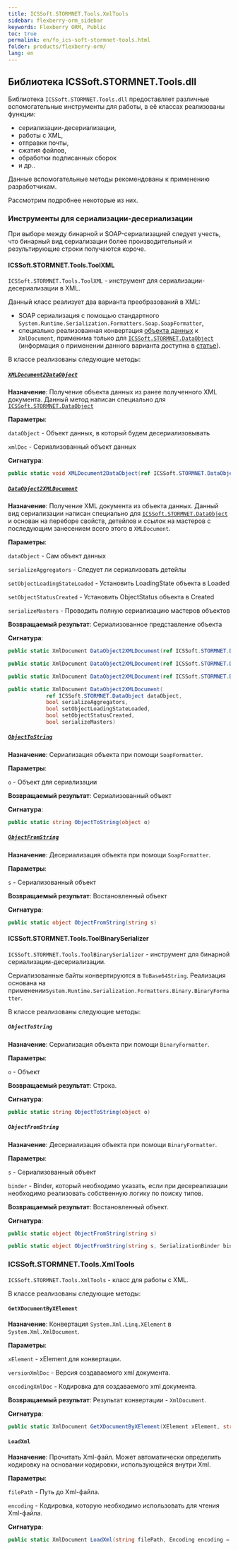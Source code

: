 ```yaml
---
title: ICSSoft.STORMNET.Tools.XmlTools
sidebar: flexberry-orm_sidebar
keywords: Flexberry ORM, Public
toc: true
permalink: en/fo_ics-soft-stormnet-tools.html
folder: products/flexberry-orm/
lang: en
---
```


## Библиотека ICSSoft.STORMNET.Tools.dll

Библиотека `ICSSoft.STORMNET.Tools.dll` предоставляет различные вспомогательные инструменты для работы, в её классах реализованы функции:

* сериализации-десериализации,
* работы с XML,
* отправки почты,
* сжатия файлов,
* обработки подписанных сборок
* и др..

Данные вспомогательные методы рекомендованы к применению разработчикам.

Рассмотрим подробнее некоторые из них.

### Инструменты для сериализации-десериализации

При выборе между бинарной и SOAP-сериализацией следует учесть, что бинарный вид сериализации более производительный и результирующие строки получаются короче.

#### ICSSoft.STORMNET.Tools.ToolXML

`ICSSoft.STORMNET.Tools.ToolXML` - инструмент для сериализации-десериализации в XML.

Данный класс реализует два варианта преобразований в XML:

* SOAP сериализация с помощью стандартного `System.Runtime.Serialization.Formatters.Soap.SoapFormatter`,
* специально реализованная конвертация [объекта данных](fo_dataobject.html) к `XmlDocument`, применима только для [`ICSSoft.STORMNET.DataObject`](fo_dataobject.html) (информация о применении данного варианта доступна в [статье](fo_aggregating-function.html)).

В классе реализованы следующие методы:

##### [`XMLDocument2DataObject`](fo_aggregating-function.html)

__Назначение__: Получение объекта данных из ранее полученного XML документа. Данный метод написан специально для [`ICSSoft.STORMNET.DataObject`](fo_dataobject.html)

__Параметры__:
 
`dataObject` - Объект данных, в который будем десериализовывать 

`xmlDoc` - Сериализованный объект данных 

__Сигнатура__:

``` csharp
public static void XMLDocument2DataObject(ref ICSSoft.STORMNET.DataObject dataObject, XmlDocument xmlDoc)
```

##### [`DataObject2XMLDocument`](fo_aggregating-function.html)

__Назначение__: Получение XML документа из объекта данных. Данный вид сериализации написан специально для [`ICSSoft.STORMNET.DataObject`](fo_dataobject.html) и основан на переборе свойств, детейлов и ссылок на мастеров с последующим занесением всего этого в `XMLDocument`. 

__Параметры__:
 
`dataObject` - Сам объект данных 

`serializeAggregators` - Следует ли сериализовать детейлы 

`setObjectLoadingStateLoaded` - Установить LoadingState объекта в Loaded 

`setObjectStatusCreated` - Установить ObjectStatus объекта в Created 

`serializeMasters` - Проводить полную сериализацию мастеров объектов 

__Возвращаемый результат__: Сериализованное представление объекта 

__Сигнатура__:

``` csharp
public static XmlDocument DataObject2XMLDocument(ref ICSSoft.STORMNET.DataObject dataObject)
```

``` csharp
public static XmlDocument DataObject2XMLDocument(ref ICSSoft.STORMNET.DataObject dataObject, bool serializeAggregators)
``` 

``` csharp
public static XmlDocument DataObject2XMLDocument(ref ICSSoft.STORMNET.DataObject dataObject, bool serializeAggregators, bool setObjectLoadingStateLoaded, bool setObjectStatusCreated)
```

``` csharp
public static XmlDocument DataObject2XMLDocument(
            ref ICSSoft.STORMNET.DataObject dataObject, 
            bool serializeAggregators,
            bool setObjectLoadingStateLoaded, 
            bool setObjectStatusCreated, 
            bool serializeMasters)
```

##### [`ObjectToString`](fo_aggregating-function.html)

__Назначение__: Сериализация объекта при помощи `SoapFormatter`. 

__Параметры__:
 
`o` - Объект для сериализации

__Возвращаемый результат__: Сериализованный объект

__Сигнатура__:

``` csharp
public static string ObjectToString(object o)
```

##### [`ObjectFromString`](fo_aggregating-function.html)

__Назначение__: Десериализация объекта при помощи `SoapFormatter`. 

__Параметры__:
 
`s` - Сериализованный объект

__Возвращаемый результат__: Востановленный объект 

__Сигнатура__:

``` csharp
public static object ObjectFromString(string s)
```

#### ICSSoft.STORMNET.Tools.ToolBinarySerializer

`ICSSoft.STORMNET.Tools.ToolBinarySerializer` - инструмент для бинарной сериализации-десериализации.

Сериализованные байты конвертируются в `ToBase64String`. Реализация основана на применении`System.Runtime.Serialization.Formatters.Binary.BinaryFormatter`.

В классе реализованы следующие методы:

##### `ObjectToString`

__Назначение__: Сериализация объекта при помощи `BinaryFormatter`.

__Параметры__:

`o` - Объект

__Возвращаемый результат__: Строка.

__Сигнатура__:

``` csharp
public static string ObjectToString(object o)
```

##### `ObjectFromString`

__Назначение__: Десериализация объекта при помощи `BinaryFormatter`.

__Параметры__:

`s` - Сериализованный объект

`binder` - Binder, который необходимо указать, если при десереализации необходимо реализовать собственную логику по поиску типов. 

__Возвращаемый результат__: Востановленный объект.

__Сигнатура__:

``` csharp
public static object ObjectFromString(string s)
```

``` csharp
public static object ObjectFromString(string s, SerializationBinder binder)
```

<!--BinarySerializer - также предназначен для бинарной сериализации. Похож на ToolBinarySerializer, но использует Generic.-->


### ICSSoft.STORMNET.Tools.XmlTools

`ICSSoft.STORMNET.Tools.XmlTools` - класс для работы с XML.

В классе реализованы следующие методы:

#### `GetXDocumentByXElement`

__Назначение__: Конвертация `System.Xml.Linq.XElement` в `System.Xml.XmlDocument`.

__Параметры__:

`xElement` - xElement для конвертации.

`versionXmlDoc` - Версия создаваемого xml документа.

`encodingXmlDoc` - Кодировка для создаваемого xml документа.

__Возвращаемый результат__: Результат конвертации - `XmlDocument`.

__Сигнатура__:

``` csharp
public static XmlDocument GetXDocumentByXElement(XElement xElement, string versionXmlDoc, string encodingXmlDoc)
```

#### `LoadXml`

__Назначение__: Прочитать Xml-файл. Может автоматически определить кодировку на основании кодировки, использующейся внутри Xml.

__Параметры__:

`filePath` - Путь до Xml-файла.

`encoding` - Кодировка, которую необходимо использовать для чтения Xml-файла.

__Сигнатура__:

``` csharp
public static XmlDocument LoadXml(string filePath, Encoding encoding = null)
```
